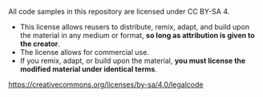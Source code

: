 All code samples in this repository are licensed under CC BY-SA 4.

* This license allows reusers to distribute, remix, adapt, and build upon the material in any medium or format, **so long as attribution is given to the creator**. 
* The license allows for commercial use. 
* If you remix, adapt, or build upon the material, **you must license the modified material under identical terms**.

https://creativecommons.org/licenses/by-sa/4.0/legalcode